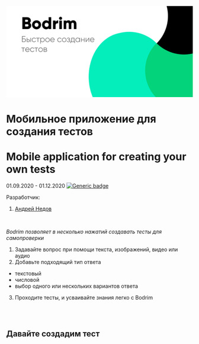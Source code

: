 <img src="/imgs/ad1.png" width="700"/>

# Мобильное приложение для создания тестов<br/><br/>Mobile application for creating your own tests
01.09.2020 - 01.12.2020 [![Generic badge](https://img.shields.io/badge/Status-Closed-red.svg)](https://shields.io/)<br/>

Разработчик:
1. [Андрей Недов](https://github.com/Andrey-Nedov-is-a-human)
<br/>

*Bodrim позволяет в несколько нажатий создавать тесты для самопроверки*

1. Задавайте вопрос при помощи текста, изображений, видео или аудио
2. Добавьте подходящий тип ответа
 - текстовый
 - числовой
 - выбор одного или нескольких вариантов ответа

3. Проходите тесты, и усваивайте знания легко с Bodrim

<br/><br/>
## Давайте создадим тест
